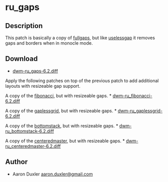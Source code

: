 ru\_gaps
========

Description
-----------
This patch is basically a copy of [fullgaps](../fullgaps/),
but like [uselessgap](../uselessgap/) it removes gaps and borders when in monocle mode. 

Download
--------
* [dwm-ru\_gaps-6.2.diff](dwm-ru_gaps-6.2.diff)

Apply the following patches on top of the previous patch to add 
additional layouts with resizeable gap support.

A copy of the [fibonacci](../fibonacci/), but with resizeable gaps.
	* [dwm-ru\_fibonacci-6.2.diff](dwm-ru_fibonacci-6.2.diff)

A copy of the [gaplessgrid](../gaplessgrid/), but with resizeable gaps.
	* [dwm-ru\_gaplessgrid-6.2.diff](dwm-ru_gaps-6.2.diff)

A copy of the [bottomstack](../bottomstack/), but with resizeable gaps.
	* [dwm-ru\_bottomstack-6.2.diff](dwm-ru_bottomstack-6.2.diff)

A copy of the [centeredmaster](../centeredmaster/), but with resizeable gaps.
	* [dwm-ru\_centeredmaster-6.2.diff](dwm-ru_centeredmaster-6.2.diff)

Author
------
* Aaron Duxler <aaron.duxler@gmail.com>
